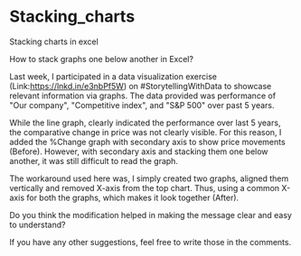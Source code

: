 # Stacking_charts
Stacking charts in excel

How to stack graphs one below another in Excel?

Last week, I participated in a data visualization exercise (Link:https://lnkd.in/e3nbPf5W) on #StorytellingWithData to showcase relevant information via graphs. The data provided was performance of "Our company", "Competitive index", and "S&P 500" over past 5 years.

While the line graph, clearly indicated the performance over last 5 years, the comparative change in price was not clearly visible. For this reason, I added the %Change graph with secondary axis to show price movements (Before). However, with secondary axis and stacking them one below another, it was still difficult to read the graph.

The workaround used here was, I simply created two graphs, aligned them vertically and removed X-axis from the top chart. Thus, using a common X-axis for both the graphs, which makes it look together (After).

Do you think the modification helped in making the message clear and easy to understand?

If you have any other suggestions, feel free to write those in the comments.
